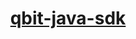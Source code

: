 <p style="text-align: center;">
  <h1 align="center"><a href="javascript:void(0);">qbit-java-sdk</a></h1>
</p>

